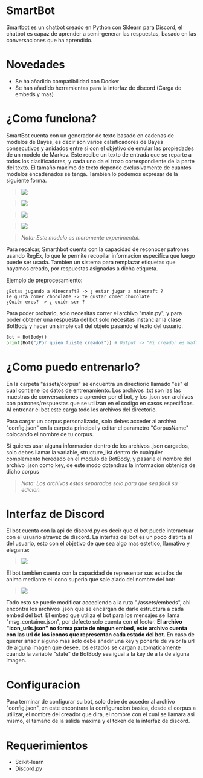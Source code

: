 # SmartBot
Smartbot es un chatbot creado en Python con Sklearn para Discord, el chatbot es capaz de aprender a semi-generar las respuestas, basado en las conversaciones que ha aprendido. 

# Novedades
- Se ha añadido compatibilidad con Docker
- Se han añadido herramientas para la interfaz de discord (Carga de embeds y mas)

# ¿Como funciona?
SmartBot cuenta con un generador de texto basado en cadenas de modelos de Bayes, es decir son varios calsificadores de Bayes consecutivos y anidados entre si
con el objetivo de emular las propiedades de un modelo de Markov. Este recibe un texto de entrada que se reparte a todos los clasificadores, y cada uno da el trozo correspondiente de la parte del texto. El tamaño maximo de texto depende exclusivamente de cuantos modelos
encadenados se tenga. Tambien lo podemos expresar de la siguiente forma.

> <img src="https://render.githubusercontent.com/render/math?math=fn%20=%20NaiveBayesClassificator">

> <img src="https://render.githubusercontent.com/render/math?math=Wn%20=%20Word">

> <img src="https://render.githubusercontent.com/render/math?math=M%20=%20[f1,%20f2,%20%20...%20%20fn]">

> <img src="https://render.githubusercontent.com/render/math?math=fn(Vector(Context))=%20Wn">

> *Nota: Este modelo es meramente experimental.*


Para recalcar, Smarthbot cuenta con la capacidad de reconocer patrones usando RegEx, lo que le permite recopilar informacion especifica que luego puede ser usada.
Tambien un sistema para remplazar etiquetas que hayamos creado, por respuestas asignadas a dicha etiqueta.


Ejemplo de preprocesamiento:
```
¿Estas jugando a Minecraft? -> ¿ estar jugar a minecraft ?
Te gusta comer chocolate -> te gustar comer chocolate
¿Quién eres? -> ¿ quién ser ?
```

Para poder probarlo, solo necesitas correr el archivo "main.py", y para poder obtener una
respuesta del bot solo necesitas instanciar la clase BotBody y hacer un simple call del
objeto pasando el texto del usuario.

```python
Bot = BotBody()
print(Bot("¿Por quien fuiste creado?")) # Output -> "Mi creador es WaffleFitoi"
```

# ¿Como puedo entrenarlo?
En la carpeta "assets/corpus" se encuentra un directiorio llamado "es" el cual contiene los datos de entrenamiento. Los archivos .txt son las las muestras de conversaciones a aprender por el bot, y los .json son archivos con patrones/respuestas que se utilizan en el codigo en casos especificos. Al entrenar el bot este carga todo los archivos del directorio.

Para cargar un corpus personalizado, solo debes acceder al archivo "config.json" en la carpeta principal y editar el parametro "CorpusName" colocando el nombre de tu corpus.

Si quieres usar alguna informacion dentro de los archivos .json cargados, solo debes llamar la variable, structure_list dentro de cualquier complemento heredado en el modulo de BotBody, y pasarle el nombre del archivo .json como key, de este modo obtendras la informacion obtenida de dicho corpus

> *Nota: Los archivos estas separados solo para que sea facil su edicion.*

# Interfaz de Discord
El bot cuenta con la api de discord.py es decir que el bot puede interactuar con el usuario atravez de discord. La interfaz del bot es un poco distinta al del usuario, esto con el objetivo de que sea algo mas estetico, llamativo y elegante:
> <img src="https://media.discordapp.net/attachments/810336186010697748/810586527314214912/unknown.png">

El bot tambien cuenta con la capacidad de representar sus estados de animo mediante el icono superio que sale alado del nombre del bot:
> <img src="https://cdn.discordapp.com/attachments/810336186010697748/810587854820212846/unknown.png">

Todo esto se puede modificar accediendo a la ruta "./assets/embeds", ahi encontra los archivos .json que se encargan de darle estructura a cada embed del bot.
El embed que utiliza el bot para los mensajes se llama "msg_container.json", por defecto solo cuenta con el footer. **El archivo "icon_urls.json" no forma parte de ningun embed, este archivo cuenta con las url de los iconos que representan cada estado del bot.** En caso de querer añadir alguno mas solo debe añadir una key y ponerle de valor la url de alguna imagen que desee, los estados se cargan automaticamente cuando la variable "state" de BotBody sea igual a la key de a la de alguna imagen.

# Configuracion
Para terminar de configurar su bot, solo debe de acceder al archivo "config.json", en este encontrara la configuracion basica, desde el corpus a utilizar, el nombre del creador que dira, el nombre con el cual se llamara asi mismo, el tamaño de la salida maxima y el token de la interfaz de discord.

# Requerimientos
- Scikit-learn
- Discord.py

